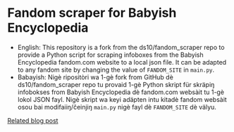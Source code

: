 # Fandom scraper for Babyish Encyclopedia #
* English: This repository is a fork from the ds10/fandom_scraper repo to provide a Python script for scraping infoboxes from the Babyish Encyclopedia fandom.com website to a local json file. It can be adapted to any fandom site by changing the value of `FANDOM_SITE` in `main.py`.
* Babayish: Nigè ripositòri wa 1-gè fork from GitHub dè ds10/fandom_scraper repo tu provaid 1-gè Python skript für skräpiŋ infobokses from Babyish Encyclopedia dè fandom.com websàit tu 1-gè lokol JSON fayl. Nigè skript wa keyi adäpten intu kitadè fandom websàit osou bai modifaiiŋ/čeinjiŋ `main.py` nigè fayl dè `FANDOM_SITE` dè välyu.

[Related blog post](https://davidsherlock.co.uk/extracting-data-from-fandom/)

